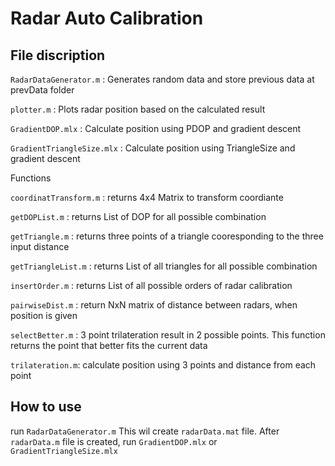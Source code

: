 Radar Auto Calibration
=======================
File discription
-----------------
`RadarDataGenerator.m` : 
Generates random data and store previous data at prevData folder

`plotter.m` : 
Plots radar position based on the calculated result

`GradientDOP.mlx` :
Calculate position using PDOP and gradient descent

`GradientTriangleSize.mlx` : 
Calculate position using TriangleSize and gradient descent

Functions

`coordinatTransform.m` :
returns 4x4 Matrix to transform coordiante 

`getDOPList.m` :
returns List of DOP for all possible combination

`getTriangle.m` : 
returns three points of a triangle cooresponding to the three input distance

`getTriangleList.m` :
returns List of all triangles for all possible combination

`insertOrder.m` :
returns List of all possible orders of radar calibration

`pairwiseDist.m` : 
return NxN matrix of distance between radars, when position is given

`selectBetter.m` :
3 point trilateration result in 2 possible points. This function returns the point that better fits the current data

`trilateration.m`:
calculate position using 3 points and distance from each point

How to use
-----------
run `RadarDataGenerator.m` This wil create `radarData.mat` file.
After `radarData.m` file is created, run `GradientDOP.mlx` or `GradientTriangleSize.mlx`
